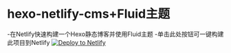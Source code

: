 # hexo-netlify-cms+Fluid主题
-在Netlify快速构建一个Hexo静态博客并使用Fluid主题
-单击此处按钮可一键构建此项目到Netlify
<a href="https://app.netlify.com/start/deploy?repositor=&amp;stack=cms"><img src="https://www.netlify.com/img/deploy/button.svg" alt="Deploy to Netlify"></a>
